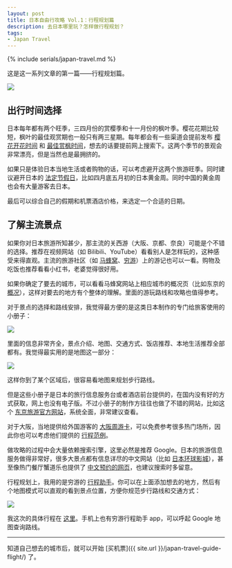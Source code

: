 ```yaml
---
layout: post
title: 日本自由行攻略 Vol.1：行程规划篇
description: 去日本哪里玩？怎样做行程规划？
tags: 
- Japan Travel
---
```


{% include serials/japan-travel.md %}

这是这一系列文章的第一篇——行程规划篇。

<!--more-->

<img src="{{ site.image_cdn }}/images/2019/09/japan-2.jpg" />

## 出行时间选择

日本每年都有两个旺季，三四月份的赏樱季和十一月份的枫叶季。樱花花期比较短，枫叶的最佳观赏期也一般只有两三星期。每年都会有一些渠道会提前发布 [樱花开花时间][sakura-blooming] 和 [最佳赏枫时间][maple-leaf]，想去的话要提前网上搜索下。这两个季节的景观会非常漂亮，但是当然也是最拥挤的。

如果只是体验日本当地生活或者购物的话，可以考虑避开这两个旅游旺季。同时建议避开日本的 [法定节假日][japan-holidays]，比如四月底五月初的日本黄金周。同时中国的黄金周也会有大量游客去日本。

最后可以综合自己的假期和机票酒店价格，来选定一个合适的日期。

[sakura-blooming]: http://www.dongjinggonglue.com/lvyou/gonglue/3472.html
[maple-leaf]: https://eatmary.net/2593
[japan-holidays]: https://matcha-jp.com/cn/3662

## 了解主流景点

如果你对日本旅游所知甚少，那主流的关西游（大阪、京都、奈良）可能是个不错的选择。推荐在视频网站（如 Bilibili、YouTube）看看别人是怎样玩的，这种感受来得直观。主流的旅游社区（如 [马蜂窝][mafengwo]、[穷游][qyer]）上的游记也可以一看。购物及吃饭也推荐看看小红书，老婆觉得很好用。

如果你确定了要去的城市，可以看看马蜂窝网站上相应城市的概况页（比如东京的 [概况][tokyo-mafengwo]），这样对要去的地方有个整体的理解。里面的游玩路线和攻略也值得参考。

对于景点的选择和路线安排，我觉得最方便的是这类日本制作的专门给旅客使用的小册子：

<img src="{{ site.image_cdn }}/images/2019/09/travel-guide-book.jpg" />

里面的信息非常齐全，景点介绍、地图、交通方式、饭店推荐、本地生活推荐全部都有。我觉得最实用的是地图这一部分：

<img src="{{ site.image_cdn }}/images/2019/09/travel-guide-book-inside.jpg" />

这样你到了某个区域后，很容易看地图来规划步行路线。

但是这些小册子是日本的旅行信息服务台或者酒店前台提供的，在国内没有好的方式获取，网上也没有电子版。不过小册子的制作方往往也做了不错的网站，比如这个 [东京旅游官方网站][gotokyo]，系统全面，非常建议查看。

对于大阪，当地提供给外国游客的 [大阪周游卡][osaka-amazing-pass]，可以免费参考很多热门场所，因此你也可以考虑他们提供的 [行程范例][osaka-amazing-pass-recommendation]。

做攻略的过程中会大量依赖搜索引擎，这里必然是推荐 Google。日本的旅游信息服务做得非常好，很多大景点都有信息详尽的中文网站（比如 [日本环球影城][usj]），甚至像热门餐厅蟹道乐也提供了 [中文预约的网页][xie-dao-le]，也建议搜索时多留意。

行程规划上，我用的是穷游的 [行程助手][qyer-planner]。你可以在上面添加想去的地方，然后有个地图模式可以直观的看到景点位置，方便你规范步行路线和交通方式：

<img src="{{ site.image_cdn }}/images/2019/09/qyer-planner.png" />

我这次的具体行程在 [这里][my-trip]。手机上也有穷游行程助手 app，可以呼起 Google 地图查询路线。

[mafengwo]: http://www.mafengwo.cn/
[qyer]: https://www.qyer.com/
[tokyo-mafengwo]: http://www.mafengwo.cn/baike/10222_72.html
[gotokyo]: https://www.gotokyo.org/cn/index.html
[osaka-amazing-pass]: http://www.japan-osaka.cn/osp/ch/
[osaka-amazing-pass-recommendation]: http://www.japan-osaka.cn/osp/ch/model/model.html
[xie-dao-le]: http://douraku.co.jp.c.at.hp.transer.com/
[usj]: https://www.usj.co.jp/cn/
[qyer-planner]: http://plan.qyer.com/
[my-trip]: http://plan.qyer.com/trip/V2YJYlFlBzNTYVI-CmoNPA/

---

知道自己想去的城市后，就可以开始 [买机票]({{ site.url }}/japan-travel-guide-flight/) 了。
